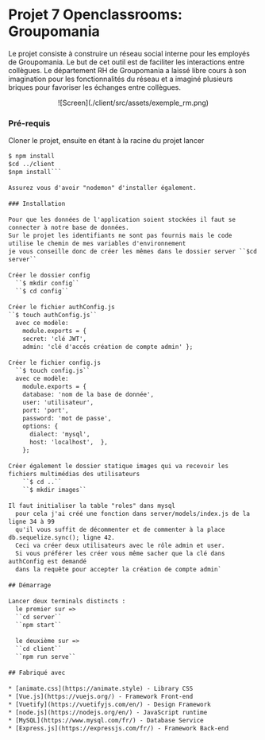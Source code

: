 # Projet 7 Openclassrooms: Groupomania

Le projet consiste à construire un réseau social interne pour les employés de Groupomania.
Le but de cet outil est de faciliter les interactions entre collègues.
Le département RH de Groupomania a laissé libre cours à son imagination pour les fonctionnalités 
du réseau et a imaginé plusieurs briques pour favoriser les échanges entre collègues.

<p align="center">
![Screen](./client/src/assets/exemple_rm.png)
</p>

### Pré-requis

Cloner le projet,
ensuite en étant à la racine du projet  lancer

```$cd server 
$ npm install
$cd ../client
$npm install```

Assurez vous d'avoir "nodemon" d'installer également.

### Installation

Pour que les données de l'application soient stockées il faut se connecter à notre base de données.
Sur le projet les identifiants ne sont pas fournis mais le code utilise le chemin de mes variables d'environnement 
je vous conseille donc de créer les mêmes dans le dossier server ``$cd server``

Créer le dossier config
  ``$ mkdir config``
  ``$ cd config``
 
Créer le fichier authConfig.js 
``$ touch authConfig.js``
  avec ce modèle:
    module.exports = {
    secret: 'clé JWT',
    admin: 'clé d'accés création de compte admin' };

Créer le fichier config.js
  ``$ touch config.js``
  avec ce modèle:
    module.exports = {
    database: 'nom de la base de donnée',
    user: 'utilisateur',
    port: 'port',
    password: 'mot de passe',
    options: {
      dialect: 'mysql',
      host: 'localhost',  },
    };
    
Créer également le dossier statique images qui va recevoir les fichiers multimédias des utilisateurs
    ``$ cd ..``
    ``$ mkdir images``

Il faut initialiser la table "roles" dans mysql
  pour cela j'ai créé une fonction dans server/models/index.js de la ligne 34 à 99
  qu'il vous suffit de décommenter et de commenter à la place db.sequelize.sync(); ligne 42.
  Ceci va créer deux utilisateurs avec le rôle admin et user.
  Si vous préférer les créer vous même sacher que la clé dans authConfig est demandé 
  dans la requête pour accepter la création de compte admin`

## Démarrage

Lancer deux terminals distincts :
  le premier sur => 
  ``cd server``
  ``npm start``
  
  le deuxième sur => 
  ``cd client``
  ``npm run serve``

## Fabriqué avec

* [animate.css](https://animate.style) - Library CSS 
* [Vue.js](https://vuejs.org/) - Framework Front-end
* [Vuetify](https://vuetifyjs.com/en/) - Design Framework
* [node.js](https://nodejs.org/en/) - JavaScript runtime
* [MySQL](https://www.mysql.com/fr/) - Database Service
* [Express.js](https://expressjs.com/fr/) - Framework Back-end





